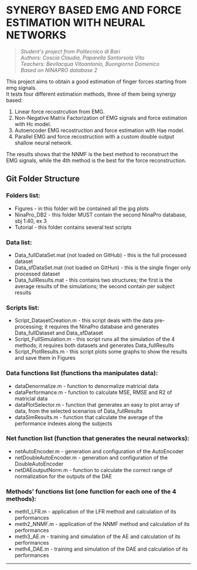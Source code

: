 # SYNERGY BASED EMG AND FORCE ESTIMATION WITH NEURAL NETWORKS
> *Student's project from Politecnico di Bari  
> Authors: Coscia Claudia, Paparella Santorsola Vito  
> Teachers: Bevilacqua Vitoantonio, Buongiorno Domenico  
> Based on NINAPRO database 2*

This project aims to obtain a good estimation of finger forces starting from emg signals.  
It tests four different estimation methods, three of them being synergy based:  
  1. Linear force recostrcution from EMG.  
  2. Non-Negative Matrix Factorization of EMG signals and force estimation with Hc model.  
  3. Autoencoder EMG recostruction and force estimation with Hae model.  
  4. Parallel EMG and force recostruction with a custom double output shallow neural network.  
    
The results shows that the NNMF is the best method to reconstruct the EMG signals, while the 
4th method is the best for the force reconstruction.

## Git Folder Structure
### Folders list:
* Figures - in this folder will be contained all the jpg plots
* NinaPro_DB2 - this folder MUST contain the second NinaPro database, sbj 1:40, ex 3
* Tutorial - this folder contains several test scripts  

### Data list:
* Data_fullDataSet.mat (not loaded on GitHub) - this is the full processed dataset
* Data_sfDataSet.mat (not loaded on GitHun) - this is the single finger only processed dataset
* Data_fullResults.mat - this contains two structures; the first is the average results of the simulations; the second contain per subject results

### Scripts list:
* Script_DatasetCreation.m - this script deals with the data pre-processing; it requires the NinaPro database and generates Data_fullDataset and Data_sfDataset
* Script_FullSimulation.m - this script runs all the simulation of the 4 methods; it requires both datasets and generates Data_fullResults
* Script_PlotResults.m - this script plots some graphs to show the results and save them in Figures  

### Data functions list (functions tha manipulates data):
* dataDenormalize.m - function to denormalize matricial data
* dataPerformance.m - function to calculate MSE, RMSE and R2 of matricial data
* dataPlotSelector.m - function that generates an easy to plot array of data, from the selected scenarios of Data_fullResults
* dataSimResults.m - function that calculate the average of the performance indexes along the subjects  

### Net function list (function that generates the neural networks):  
* netAutoEncoder.m - generation and configuration of the AutoEncoder
* netDoubleAutoEncoder.m - generation and configuration of the DoubleAutoEncoder
* netDAEoutputNorm.m - function to calculate the correct range of normalization for the outputs of the DAE  

### Methods' functions list (one function for each one of the 4 methods):  
* meth1_LFR.m - application of the LFR method and calculation of its performances
* meth2_NNMF.m - application of the NNMF method and calculation of its performances
* meth3_AE.m - training and simulation of the AE and calculation of its performances
* meth4_DAE.m - training and simulation of the DAE and calculation of its performances
---
  

  
